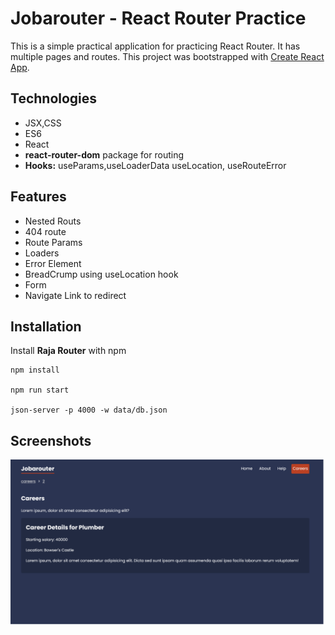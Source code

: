 # Jobarouter - React Router Practice

This is a simple practical application for practicing React Router. It has multiple pages and routes.
This project was bootstrapped with [Create React App](https://github.com/facebook/create-react-app).

## Technologies

- JSX,CSS
- ES6
- React
- **react-router-dom** package for routing
- **Hooks:** useParams,useLoaderData useLocation, useRouteError

## Features

- Nested Routs
- 404 route
- Route Params
- Loaders
- Error Element
- BreadCrump using useLocation hook
- Form
- Navigate Link to redirect

## Installation

Install **Raja Router** with npm

```shell
npm install

npm run start

json-server -p 4000 -w data/db.json
```

## Screenshots

![Cover](./public/cover.png)
